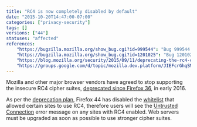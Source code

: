 ```yaml
---
title: "RC4 is now completely disabled by default"
date: "2015-10-20T14:47:00-07:00"
categories: ["privacy-security"]
tags: []
versions: ["44"]
statuses: "affected"
references:
    "https://bugzilla.mozilla.org/show_bug.cgi?id=999544": "Bug 999544 - RC4 Considered Harmful: Disable use of RC4 completely (RFC 7465)"
    "https://bugzilla.mozilla.org/show_bug.cgi?id=1201025": "Bug 1201025 - Disable fallback whitelist by default, in all releases"
    "https://blog.mozilla.org/security/2015/09/11/deprecating-the-rc4-cipher/": "Deprecating the RC4 Cipher"
    "https://groups.google.com/d/topic/mozilla.dev.platform/JIEFcrGhqSM/discussion": "Intent to ship: RC4 disabled by default in Firefox 44"
---
```

Mozilla and other major browser vendors have agreed to stop supporting the insecure RC4 cipher suites, [deprecated since Firefox 36](https://www.fxsitecompat.com/en-US/docs/2014/rc4-support-has-been-deprecated/), in early <time datetime="2016">2016</time>.

As per the [deprecation plan](https://groups.google.com/d/topic/mozilla.dev.platform/JIEFcrGhqSM/discussion), Firefox 44 has disabled the [whitelist](https://dxr.mozilla.org/mozilla-central/source/security/manager/ssl/IntolerantFallbackList.inc) that allowed certain sites to use RC4, therefore users will see the [Untrusted Connection](https://support.mozilla.org/en-US/kb/connection-untrusted-error-message) error message on any sites with RC4 enabled. Web servers must be upgraded as soon as possible to use stronger cipher suites.
